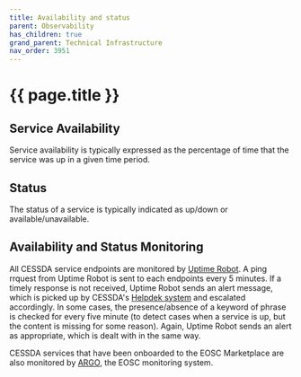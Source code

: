 ```yaml
---
title: Availability and status
parent: Observability
has_children: true
grand_parent: Technical Infrastructure
nav_order: 3951
---
```


# {{ page.title }}

## Service Availability

Service availability is typically expressed as the percentage of time that the service was up in a given time period.

## Status

The status of a service is typically indicated as up/down or available/unavailable.

## Availability and Status Monitoring

All CESSDA service endpoints are monitored by
[Uptime Robot](https://uptimerobot.com/).
A ping rrquest from Uptime Robot is sent to each endpoints every 5 minutes.
If a timely response is not received, Uptime Robot sends an alert message,
which is picked up by CESSDA's
[Helpdek system](https://helpdesk.cessda.eu/#dashboard)
and escalated accordingly.
In some cases, the presence/absence of a keyword of phrase is checked for every five minute
(to detect cases when a service is up, but the content is missing for some reason).
Again, Uptime Robot sends an alert as appropriate, which is dealt with in the same way.

CESSDA services that have been onboarded to the EOSC Marketplace
are also monitored by [ARGO](https://monitoring.eosc-portal.eu/), the EOSC monitoring system.
